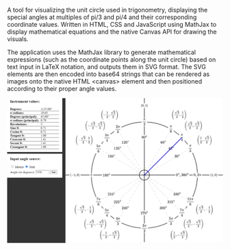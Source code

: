 A tool for visualizing the unit circle used in trigonometry, displaying the special angles at multiples of pi/3 and pi/4 and their corresponding coordinate values. Written in HTML, CSS and JavaScript using MathJax to display mathematical equations and the native Canvas API for drawing the visuals.

The application uses the MathJax library to generate mathematical expressions (such as the coordinate points along the unit circle) based on text input in LaTeX notation, and outputs them in SVG format. The SVG elements are then encoded into base64 strings that can be rendered as images onto the native HTML \<canvas\> element and then positioned according to their proper angle values.

![Example 1](screenshot.png)
